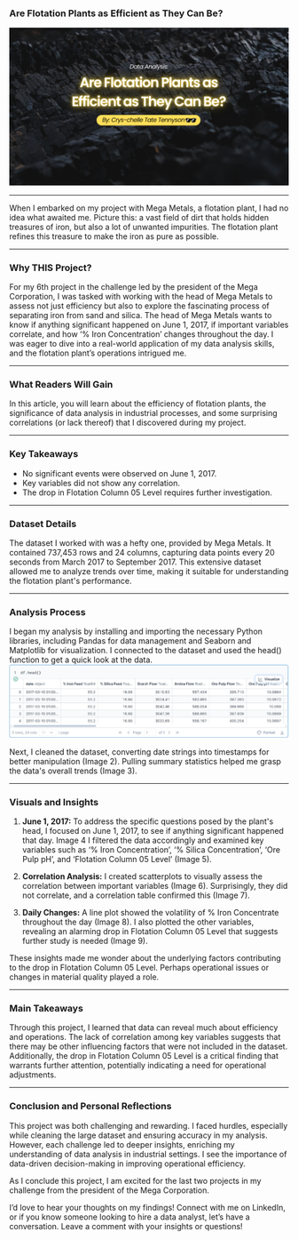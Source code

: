 ### Are Flotation Plants as Efficient as They Can Be? 
<img src="images/Engineering.png?raw=true"/>

---
When I embarked on my project with Mega Metals, a flotation plant, I had no idea what awaited me. Picture this: a vast field of dirt that holds hidden treasures of iron, but also a lot of unwanted impurities. The flotation plant refines this treasure to make the iron as pure as possible.

---
### Why THIS Project?
For my 6th project in the challenge led by the president of the Mega Corporation, I was tasked with working with the head of Mega Metals to assess not just efficiency but also to explore the fascinating process of separating iron from sand and silica.
The head of Mega Metals wants to know if anything significant happened on June 1, 2017, if important variables correlate, and how ‘% Iron Concentration’ changes throughout the day. I was eager to dive into a real-world application of my data analysis skills, and the flotation plant’s operations intrigued me.

---
### What Readers Will Gain
In this article, you will learn about the efficiency of flotation plants, the significance of data analysis in industrial processes, and some surprising correlations (or lack thereof) that I discovered during my project. 

---
### Key Takeaways
- No significant events were observed on June 1, 2017.
- Key variables did not show any correlation.
- The drop in Flotation Column 05 Level requires further investigation.

---
### Dataset Details
The dataset I worked with was a hefty one, provided by Mega Metals. It contained 737,453 rows and 24 columns, capturing data points every 20 seconds from March 2017 to September 2017. This extensive dataset allowed me to analyze trends over time, making it suitable for understanding the flotation plant's performance.

---
### Analysis Process
I began my analysis by installing and importing the necessary Python libraries, including Pandas for data management and Seaborn and Matplotlib for visualization. I connected to the dataset and used the head() function to get a quick look at the data.
<img src="images/E1.jpg?raw=true"/>

Next, I cleaned the dataset, converting date strings into timestamps for better manipulation (Image 2). Pulling summary statistics helped me grasp the data's overall trends (Image 3). 

---
### Visuals and Insights
1. **June 1, 2017:** To address the specific questions posed by the plant's head, I focused on June 1, 2017, to see if anything significant happened that day. Image 4
I filtered the data accordingly and examined key variables such as ‘% Iron Concentration’, ‘% Silica Concentration’, ‘Ore Pulp pH’, and ‘Flotation Column 05 Level’ (Image 5).

2. **Correlation Analysis:** I created scatterplots to visually assess the correlation between important variables (Image 6). Surprisingly, they did not correlate, and a correlation table confirmed this (Image 7).
  
3. **Daily Changes:** A line plot showed the volatility of % Iron Concentrate throughout the day (Image 8). I also plotted the other variables, revealing an alarming drop in Flotation Column 05 Level that suggests further study is needed (Image 9). 

These insights made me wonder about the underlying factors contributing to the drop in Flotation Column 05 Level. Perhaps operational issues or changes in material quality played a role.

---
### Main Takeaways
Through this project, I learned that data can reveal much about efficiency and operations. The lack of correlation among key variables suggests that there may be other influencing factors that were not included in the dataset. Additionally, the drop in Flotation Column 05 Level is a critical finding that warrants further attention, potentially indicating a need for operational adjustments.

---
### Conclusion and Personal Reflections
This project was both challenging and rewarding. I faced hurdles, especially while cleaning the large dataset and ensuring accuracy in my analysis. However, each challenge led to deeper insights, enriching my understanding of data analysis in industrial settings. I see the importance of data-driven decision-making in improving operational efficiency.

As I conclude this project, I am excited for the last two projects in my challenge from the president of the Mega Corporation.

I’d love to hear your thoughts on my findings! Connect with me on LinkedIn, or if you know someone looking to hire a data analyst, let’s have a conversation. Leave a comment with your insights or questions!
